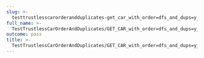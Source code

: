 ```yaml
---
slug: >-
  testtrustlesscarorderandduplicates-get_car_with_order=dfs_and_dups=y_of_identity_cid-body
full_name: >-
  TestTrustlessCarOrderAndDuplicates/GET_CAR_with_order=dfs_and_dups=y_of_identity_CID/Body
outcome: pass
title: >-
  TestTrustlessCarOrderAndDuplicates/GET_CAR_with_order=dfs_and_dups=y_of_identity_CID/Body
---
```


